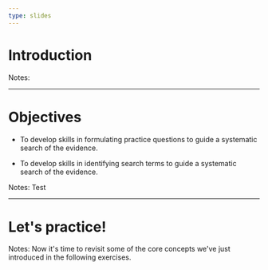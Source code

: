 ```yaml
---
type: slides
---
```


# Introduction

Notes: 

---

# Objectives 

- To develop skills in formulating practice questions to guide a systematic search of the evidence.

- To develop skills in identifying search terms to guide a systematic search of the evidence.

Notes: Test

---

# Let's practice!

Notes: Now it's time to revisit some of the core concepts we've just introduced in the following exercises.

